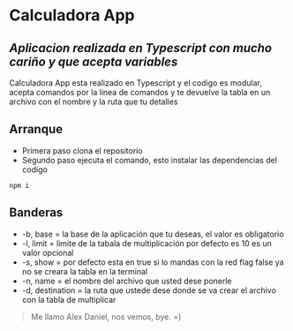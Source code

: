 # Calculadora App
## _Aplicacion realizada en Typescript con mucho cariño y que acepta variables_

Calculadora App esta realizado en Typescript y el codigo es modular, acepta comandos por la linea de comandos y te 
devuelve la tabla en un archivo con el nombre y la ruta que tu detalles

## Arranque

- Primera paso clona el repositorio
- Segundo paso ejecuta el comando, esto instalar las dependencias del codigo
```
npm i
```

## Banderas

- -b, base = la base de la aplicación que tu deseas, el valor es obligatorio
- -l, limit = limite de la tabala de multiplicación por defecto es 10 es un valor opcional
- -s, show = por defecto esta en true si lo mandas con la red flag false ya no se creara la tabla en la terminal
- -n, name = el nombre del archivo que usted dese ponerle
- -d, destination = la ruta que ustede dese donde se va crear el archivo con la tabla de multiplicar


> Me llamo Alex Daniel, nos vemos, bye. =)